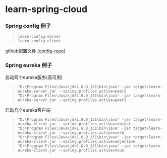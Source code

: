# learn-spring-cloud

### Spring config 例子
>     learn-config-server
>     learn-config-client
github配置文件 [[config-repo]](https://github.com/sbcqw93/learn-spring-config-repo)

### Spring eureka 例子
启动两个eureka服务(高可用)
>     "D:\Program Files\Java\jdk1.8.0_131\bin\java" -jar target\learn-eureka-server.jar --spring.profiles.active=peer1
>     "D:\Program Files\Java\jdk1.8.0_131\bin\java" -jar target\learn-eureka-server.jar --spring.profiles.active=peer2

启动几个eureka客户端
>     "D:\Program Files\Java\jdk1.8.0_131\bin\java" -jar target\learn-eureka-client.jar --spring.profiles.active=subject
>     "D:\Program Files\Java\jdk1.8.0_131\bin\java" -jar target\learn-eureka-client.jar --spring.profiles.active=verb
>     "D:\Program Files\Java\jdk1.8.0_131\bin\java" -jar target\learn-eureka-client.jar --spring.profiles.active=adjective
>     "D:\Program Files\Java\jdk1.8.0_131\bin\java" -jar target\learn-eureka-client.jar --spring.profiles.active=noun
